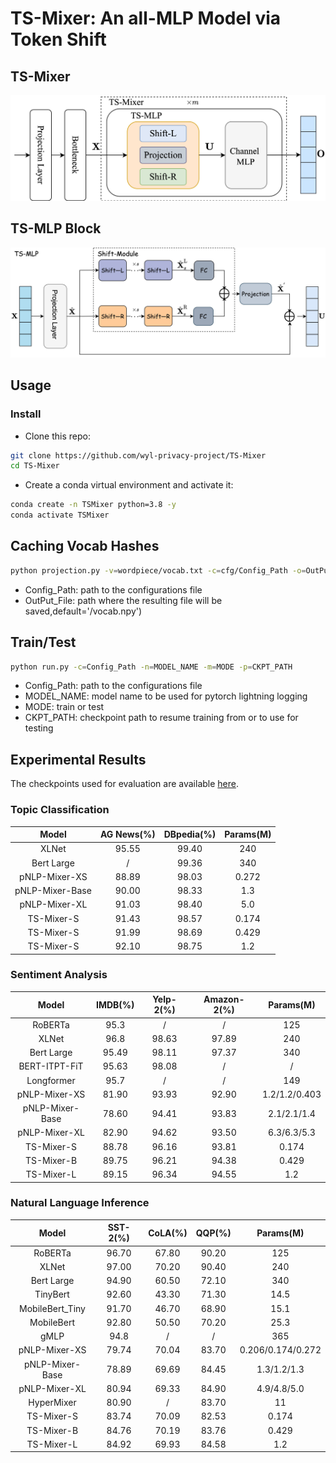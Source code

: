 # TS-Mixer: An all-MLP Model via Token Shift
## TS-Mixer
![Figure 1. The overall architecture of the proposed TS-Mixer](https://github.com/wyl-privacy-project/TS-Mixer/blob/main/Figure/TS-Mixer.jpg)
## TS-MLP Block
![Figure 2. TS-MLP block](https://github.com/wyl-privacy-project/TS-Mixer/blob/main/Figure/TS_MLP%20BLock.jpg)
## Usage
### Install
- Clone this repo:
```bash
git clone https://github.com/wyl-privacy-project/TS-Mixer
cd TS-Mixer
```
- Create a conda virtual environment and activate it:
```bash
conda create -n TSMixer python=3.8 -y
conda activate TSMixer
```
## Caching Vocab Hashes

```bash
python projection.py -v=wordpiece/vocab.txt -c=cfg/Config_Path -o=OutPut_File
```
- Config_Path: path to the configurations file
- OutPut_File: path where the resulting file will be saved,default='/vocab.npy')
## Train/Test

```bash
python run.py -c=Config_Path -n=MODEL_NAME -m=MODE -p=CKPT_PATH
```
- Config_Path: path to the configurations file
- MODEL_NAME: model name to be used for pytorch lightning logging
- MODE: train or test
- CKPT_PATH: checkpoint path to resume training from or to use for testing

## Experimental Results
The checkpoints used for evaluation are available [here]().
### Topic Classification 
|Model|AG News(%)|DBpedia(%)|Params(M)|
|:--:|:--:|:--:|:--:|
| XLNet | 95.55 | 99.40 | 240 |
| Bert Large | / | 99.36 | 340 |
| pNLP-Mixer-XS | 88.89 | 98.03 | 0.272 |
| pNLP-Mixer-Base | 90.00 | 98.33 | 1.3 |
| pNLP-Mixer-XL | 91.03 | 98.40 | 5.0 |
| TS-Mixer-S | 91.43 | 98.57 | 0.174 |
| TS-Mixer-S | 91.99 | 98.69 | 0.429 |
| TS-Mixer-S | 92.10 | 98.75 | 1.2 |

### Sentiment Analysis

| Model | IMDB(%) | Yelp-2(%) | Amazon-2(%) | Params(M) |
|:--:|:--:|:--:|:--:|:--:|
| RoBERTa | 95.3 | / | / | 125|
| XLNet | 96.8 | 98.63 | 97.89 | 240 |
| Bert Large | 95.49 |	98.11 |	97.37 | 340 | 
| BERT-ITPT-FiT | 95.63	| 98.08	| / | / |
| Longformer | 95.7	| /	| / | 149 |
| pNLP-Mixer-XS | 81.90	| 93.93	| 92.90 | 1.2/1.2/0.403 |
| pNLP-Mixer-Base | 78.60 |	94.41 |	93.83 |	2.1/2.1/1.4 |
| pNLP-Mixer-XL | 82.90 |	94.62 |	93.50	| 6.3/6.3/5.3 |
| TS-Mixer-S | 88.78	| 96.16 |	93.81	| 0.174 |
| TS-Mixer-B | 89.75	| 96.21	| 94.38 |	0.429 |
| TS-Mixer-L | 89.15 |	96.34	| 94.55 |	1.2 |

###  Natural Language Inference

| Model | SST-2(%) |	CoLA(%) |	QQP(%) | Params(M) |
|:--:|:--:|:--:|:--:|:--:|
| RoBERTa | 96.70	| 67.80	| 90.20| 125|
| XLNet | 97.00 |	70.20	| 90.40 | 240 |
| Bert Large | 94.90 |	60.50 |	72.10 | 340 | 
| TinyBert | 92.60	| 43.30 |	71.30 | 14.5 |
| MobileBert_Tiny | 91.70	| 46.70	| 68.90	| 15.1 |
| MobileBert | 92.80 |	50.50	| 70.20	| 25.3 |
| gMLP | 94.8	| / |	/ |	365 |
| pNLP-Mixer-XS | 79.74	| 70.04	| 83.70	| 0.206/0.174/0.272|
| pNLP-Mixer-Base | 78.89	| 69.69	| 84.45	| 1.3/1.2/1.3 |
| pNLP-Mixer-XL | 80.94	| 69.33	| 84.90	| 4.9/4.8/5.0 |
| HyperMixer | 80.90 |	/ |	83.70 |	11 |
| TS-Mixer-S | 83.74 |	70.09	| 82.53	| 0.174 |
| TS-Mixer-B | 84.76	| 70.19	| 83.76 |	0.429 |
| TS-Mixer-L | 84.92	| 69.93	| 84.58 |	1.2 |
